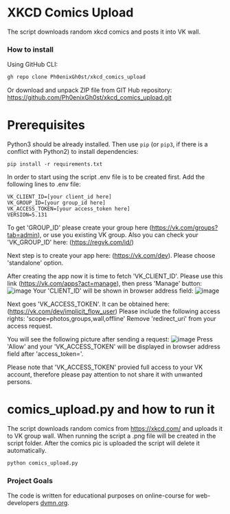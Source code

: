 # XKCD Comics Upload
The script downloads random xkcd comics and posts it into VK wall.

### How to install
Using GitHub CLI:
```bash
gh repo clone Ph0enixGh0st/xkcd_comics_upload
```
Or download and unpack ZIP file from GIT Hub repository: https://github.com/Ph0enixGh0st/xkcd_comics_upload.git

# Prerequisites
Python3 should be already installed. 
Then use `pip` (or `pip3`, if there is a conflict with Python2) to install dependencies:
```
pip install -r requirements.txt
```

In order to start using the script .env file is to be created first.
Add the following lines to .env file:

```
VK_CLIENT_ID=[your client_id here]
VK_GROUP_ID=[your group_id here]
VK_ACCESS_TOKEN=[your access_token here]
VERSION=5.131
```

To get 'GROUP_ID' please create your group here (https://vk.com/groups?tab=admin), or use you existing VK group.
Also you can check your 'VK_GROUP_ID' here: (https://regvk.com/id/)

Next step is to create your app here: (https://vk.com/dev).
Please choose 'standalone' option.

After creating the app now it is time to fetch 'VK_CLIENT_ID'.
Please use this link (https://vk.com/apps?act=manage), then press 'Manage' button:
![image](https://user-images.githubusercontent.com/108229516/196530786-6699de2e-bb7f-41b3-8244-c5492803f164.png)
Your 'CLIENT_ID' will be shown in browser address field:
![image](https://user-images.githubusercontent.com/108229516/196531198-9e7bd806-a8b8-49cd-abea-cb9fa4b04280.png)


Next goes 'VK_ACCESS_TOKEN'. It can be obtained here:
(https://vk.com/dev/implicit_flow_user)
Please include the following access rights: 'scope=photos,groups,wall,offline'
Remove 'redirect_uri' from your access request.

You will see the following picture after sending a request:
![image](https://user-images.githubusercontent.com/108229516/196532350-3f30c890-d105-42ed-b947-5eeeb7d3c44d.png)
Press 'Allow' and your 'VK_ACCESS_TOKEN' will be displayed in browser address field after 'access_token='.

Please note that 'VK_ACCESS_TOKEN' provied full access to your VK account, therefore please pay attention to not share it with unwanted persons.


# comics_upload.py and how to run it
The script downloads random comics from https://xkcd.com/ and uploads it to VK group wall.
When running the script a .png file will be created in the script folder. After the comics pic is uploaded the script will delete it automatically.

```bash
python comics_upload.py
```

### Project Goals

The code is written for educational purposes on online-course for web-developers [dvmn.org](https://dvmn.org/).